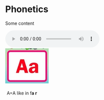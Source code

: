 <h1>Phonetics</h1>
<p>Some content</p>
<audio controls>
  <source src="Phonetics-A.mp3" type="audio/ogg">
  <source src="Phonetics-A.mp3" type="audio/mpeg">
  Your browser does not support the audio tag.
</audio>

<div class="row">
    <div class="col-sm-5">
      <img src="images/B159A824-F405-42CA-8B14-E2D81E110C21_4_5005_c.jpeg" />
    </div>
    <div class="col-sm-7" style="padding:5px;" >
<p> А=A like in f<strong>a<strong> r</p>
